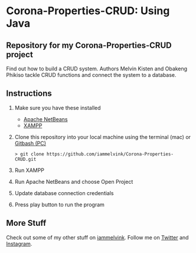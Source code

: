 # Corona-Properties-CRUD: Using Java

## Repository for my Corona-Properties-CRUD project

Find out how to build a CRUD system. Authors Melvin Kisten and Obakeng Phikiso tackle CRUD functions and connect the system to a database.

## Instructions

1. Make sure you have these installed

   - [Apache NetBeans](https://netbeans.apache.org/download/index.html 'Apache NetBeans')
   - [XAMPP](https://www.apachefriends.org/download.html 'XAMPP')

2. Clone this repository into your local machine using the terminal (mac) or [Gitbash (PC)](https://git-scm.com/download/win 'Gitbash (PC)')

   `> git clone https://github.com/iammelvink/Corona-Properties-CRUD.git`

3. Run XAMPP

4. Run Apache NetBeans and choose Open Project

5. Update database connection credentials

6. Press play button to run the program

## More Stuff

Check out some of my other stuff on [iammelvink](https://iammelvink.github.io/ 'iammelvink Portfolio Website'). Follow me on [Twitter](https://twitter.com/iammelvink 'iammelvink') and [Instagram](https://www.instagram.com/iammelvink 'iammelvink').
